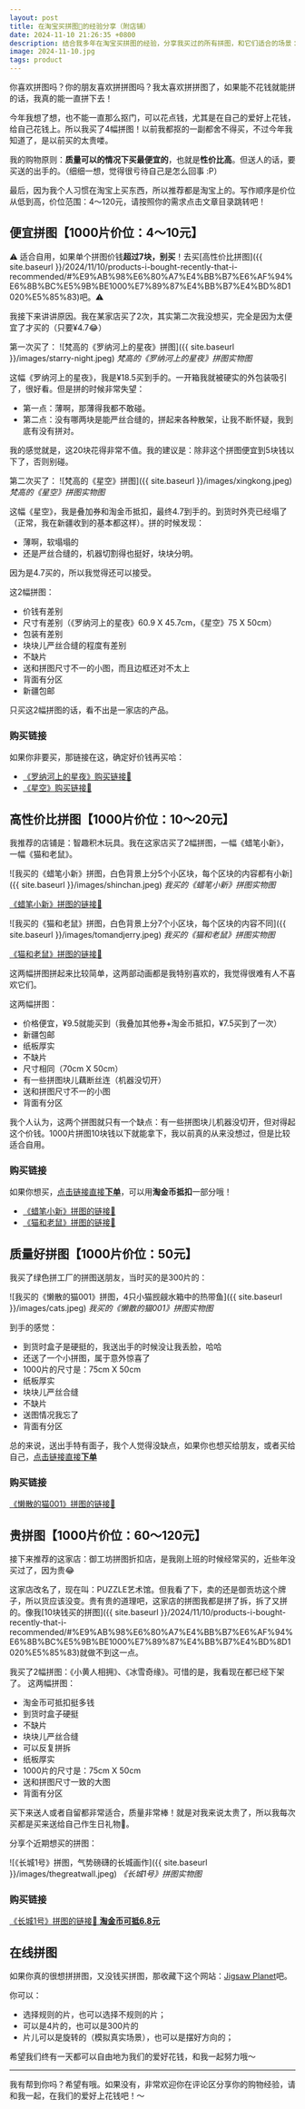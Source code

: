```yaml
---
layout: post
title: 在淘宝买拼图🧩的经验分享（附店铺）
date: 2024-11-10 21:26:35 +0800
description: 结合我多年在淘宝买拼图的经验，分享我买过的所有拼图，和它们适合的场景：送人还是自用。如果你想要买拼图玩，或者送拼图给朋友或朋友的孩子，都可以在这篇文章里找到合适的哦！没钱买也可以在线玩。
image: 2024-11-10.jpg
tags: product
---
```


你喜欢拼图吗？你的朋友喜欢拼拼图吗？我太喜欢拼拼图了，如果能不花钱就能拼的话，我真的能一直拼下去！

今年我想了想，也不能一直那么抠门，可以花点钱，尤其是在自己的爱好上花钱，给自己花钱上。所以我买了4幅拼图！以前我都抠的一副都舍不得买，不过今年我知道了，是以前买的太贵喽。

我的购物原则：**质量可以的情况下买最便宜的**，也就是**性价比高**。但送人的话，要买送的出手的。（细细一想，觉得很亏待自己是怎么回事 :P）

最后，因为我个人习惯在淘宝上买东西，所以推荐都是淘宝上的。写作顺序是价位从低到高，价位范围：4～120元，请按照你的需求点击文章目录跳转吧！

## 便宜拼图【1000片价位：4～10元】

⚠️ 适合自用，如果单个拼图价钱**超过7块，别买**！去买[高性价比拼图]({{ site.baseurl }}/2024/11/10/products-i-bought-recently-that-i-recommended/#%E9%AB%98%E6%80%A7%E4%BB%B7%E6%AF%94%E6%8B%BC%E5%9B%BE1000%E7%89%87%E4%BB%B7%E4%BD%8D1020%E5%85%83)吧。⚠️ 

我接下来讲讲原因。我在某家店买了2次，其实第二次我没想买，完全是因为太便宜了才买的（只要¥4.7😂）

第一次买了：
![梵高的《罗纳河上的星夜》拼图]({{ site.baseurl }}/images/starry-night.jpeg)
*梵高的《罗纳河上的星夜》拼图实物图*

这幅《罗纳河上的星夜》，我是¥18.5买到手的。一开箱我就被硬实的外包装吸引了，很好看。但是拼的时候非常失望：
- 第一点：薄啊，那薄得我都不敢碰。
- 第二点：没有哪两块是能严丝合缝的，拼起来各种散架，让我不断怀疑，我到底有没有拼对。

我的感觉就是，这20块花得非常不值。我的建议是：除非这个拼图便宜到5块钱以下了，否则别碰。

第二次买了：
![梵高的《星空》拼图]({{ site.baseurl }}/images/xingkong.jpeg)
*梵高的《星空》拼图实物图*

这幅《星空》，我是叠加券和淘金币抵扣，最终4.7到手的。到货时外壳已经塌了（正常，我在新疆收到的基本都这样）。拼的时候发现：
- 薄啊，软塌塌的
- 还是严丝合缝的，机器切割得也挺好，块块分明。

因为是4.7买的，所以我觉得还可以接受。

这2幅拼图：
- 价钱有差别
- 尺寸有差别（《罗纳河上的星夜》60.9 X 45.7cm，《星空》75 X 50cm）
- 包装有差别
- 块块儿严丝合缝的程度有差别
- 不缺片
- 送和拼图尺寸不一的小图，而且边框还对不太上
- 背面有分区
- 新疆包邮

只买这2幅拼图的话，看不出是一家店的产品。

### 购买链接

如果你非要买，那链接在这，确定好价钱再买哈：
- [《罗纳河上的星夜》购买链接🔗](https://s.click.taobao.com/t?e=m%3D2%26s%3Dou6QK4xkJO1w4vFB6t2Z2ueEDrYVVa64Pe16VhVMM%2FEyWKG4T5PQo%2FlTgPx7ZkQ%2FKt3FI85epC%2F0JlhLk0Jl4W51WRknh2iJSQ2p8KpMHEzUKmkzOudPbBY5YNFuLb7rteL7p5k0R00IazGbjx72GR8X7G7Q37BaLvQYo3GPtXilwA2wsnkERrJJseZIjvA6Z3UdAorGSIUBUq84E21a%2BmLCLf8enQ53ZYd5GTItjyp7R7blUpyBVRBzKg1DsLvQd9Hx9lgsoECK2VlQIH1XlbTO8hVXH49zb%2FnUHMQd619RNaHMK9Q8rKLT6WMEoEuTPuUKMILxyTw%3D&union_lens=lensId%3AOPT%401731858595%402104d1a0_0e17_1933ad0ffb6_3775%4001%40eyJmbG9vcklkIjo5MjQ2NX0ie)
- [《星空》购买链接🔗](https://uland.taobao.com/coupon/edetail?e=GVpi3sSKtcilhHvvyUNXZfh8CuWt5YH5OVuOuRD5gLJMmdsrkidbOUV9IBA4kmjLGQ606e3YLKtEOdelMioKulq0TwsMYaqDXPO4IBZJubc3Ie73zIhhostwk75pmSGkcQpteZb78AS4bVlo0QJT9KkZQi7JkfSgQ9QCyZlHKF%2BOOiX2Bc1NdZ%2B6O4EHY1YOHbv9hkmKPYAgy9egSgwfxAFWAKWvjHgz6liPt9wV88jHnvWCmjakY5cQKByiZ36ftxl6Um37OPLdW6DgQU705YC8SyTJFdAeik1JR0R4XKYGvSyrtivvV4uaG%2FsfBPvWbhcQpH5PSfe1WP1%2B%2B3EzNNssii%2F7skwC&traceId=212c9bd217318594101828342ee4e1&union_lens=lensId%3AOPT%401731859410%402105758a_0e0b_1933add6ed7_e691%4001%40eyJmbG9vcklkIjo5MjQ2NX0ie)

## 高性价比拼图【1000片价位：10～20元】

我推荐的店铺是：智趣积木玩具。我在这家店买了2幅拼图，一幅《蜡笔小新》，一幅《猫和老鼠》。

![我买的《蜡笔小新》拼图，白色背景上分5个小区块，每个区块的内容都有小新]({{ site.baseurl }}/images/shinchan.jpeg)
*我买的《蜡笔小新》拼图实物图*

[《蜡笔小新》拼图的链接🔗](https://uland.taobao.com/coupon/edetail?e=Zg003v0LwAOlhHvvyUNXZfh8CuWt5YH5OVuOuRD5gLJMmdsrkidbOUV9IBA4kmjLqafLQOEZunuHS8K2TLhODpvu%2F1YdV%2F0P62ub0uBkskTaAJ2HcjxYwWSLuThnD724AEaMBxNvOF64bVlo0QJT9KkZQi7JkfSgQ9QCyZlHKF%2BOOiX2Bc1NdbgRFUleBhNM0WFdIlL9wIIgy9egSgwfxAFWAKWvjHgz6liPt9wV88jHnvWCmjakY5cQKByiZ36ftxl6Um37OPIZp502cUisgUDlyRa2iPT%2Fy2iVYckkvpoxhMeuD5iN%2B1D9ZzTfOOXe%2Bm9PGdJ%2FlaVikJ4DkGM%2Fp6J7%2BkHL3AEW&traceId=21057adf17318562997453793e39c6&union_lens=lensId%3APUB%401731825284%40213e4437_0e17_19338d4b5cc_b6f2%40026oUIuPPUH9kEPTopUWlxFh%40eyJmbG9vcklkIjo4MDY3NCwiic3BtQiiI6Il9wb3J0YWxfdjJfcGFnZXNfcHJvbW9fZ29vZHNfaW5kZXhfaHRtIiiwiic3JjRmxvb3JJZCI6IjgwNjc0In0ie%3BtkScm%3Asearch_selectionPlaza_site_4358_0_0_0_1_17318252845781433500159)

![我买的《猫和老鼠》拼图，白色背景上分7个小区块，每个区块的内容不同]({{ site.baseurl }}/images/tomandjerry.jpeg)
*我买的《猫和老鼠》拼图实物图*

[《猫和老鼠》拼图的链接🔗](https://uland.taobao.com/coupon/edetail?e=MU7XFnz9yWKlhHvvyUNXZfh8CuWt5YH5OVuOuRD5gLJMmdsrkidbOUV9IBA4kmjLFRWNWYybd0Ph8GOcoityvT%2B7nU8%2BZDO7nZHvtAg2yA4fpeH5tAut32yx%2F93ypuQESdM4ILWqQV24bVlo0QJT9KkZQi7JkfSgQ9QCyZlHKF%2BOOiX2Bc1NdWTO2vzvRd%2F49EWua2hWDRAgy9egSgwfxAFWAKWvjHgz6liPt9wV88jHnvWCmjakY5cQKByiZ36ftxl6Um37OPL6k66xfNCAduifTnjWqTwiy2iVYckkvppti0WwvIxaQcO5bPUSvgDk%2Bm9PGdJ%2FlaVikJ4DkGM%2Fp6J7%2BkHL3AEW&traceId=2133739417318569656057255e93a9&union_lens=lensId%3AOPT%401731856965%40213e71ef_0eac_1933ab82156_6da9%4001%40eyJmbG9vcklkIjo5MjQ2NX0ie)

这两幅拼图拼起来比较简单，这两部动画都是我特别喜欢的，我觉得很难有人不喜欢它们。

这两幅拼图：
- 价格便宜，¥9.5就能买到（我叠加其他券+淘金币抵扣，¥7.5买到了一次）
- 新疆包邮
- 纸板厚实
- 不缺片
- 尺寸相同（70cm X 50cm）
- 有一些拼图块儿藕断丝连（机器没切开）
- 送和拼图尺寸不一的小图
- 背面有分区

我个人认为，这两个拼图就只有一个缺点：有一些拼图块儿机器没切开，但对得起这个价钱。1000片拼图10块钱以下就能拿下，我以前真的从来没想过，但是比较适合自用。

### 购买链接

如果你想买，[点击链接直接**下单**](https://uland.taobao.com/coupon/edetail?e=Zg003v0LwAOlhHvvyUNXZfh8CuWt5YH5OVuOuRD5gLJMmdsrkidbOUV9IBA4kmjLqafLQOEZunuHS8K2TLhODpvu%2F1YdV%2F0P62ub0uBkskTaAJ2HcjxYwWSLuThnD724AEaMBxNvOF64bVlo0QJT9KkZQi7JkfSgQ9QCyZlHKF%2BOOiX2Bc1NdbgRFUleBhNM0WFdIlL9wIIgy9egSgwfxAFWAKWvjHgz6liPt9wV88jHnvWCmjakY5cQKByiZ36ftxl6Um37OPIZp502cUisgUDlyRa2iPT%2Fy2iVYckkvpoxhMeuD5iN%2B1D9ZzTfOOXe%2Bm9PGdJ%2FlaVikJ4DkGM%2Fp6J7%2BkHL3AEW&traceId=21057adf17318562997453793e39c6&union_lens=lensId%3APUB%401731825284%40213e4437_0e17_19338d4b5cc_b6f2%40026oUIuPPUH9kEPTopUWlxFh%40eyJmbG9vcklkIjo4MDY3NCwiic3BtQiiI6Il9wb3J0YWxfdjJfcGFnZXNfcHJvbW9fZ29vZHNfaW5kZXhfaHRtIiiwiic3JjRmxvb3JJZCI6IjgwNjc0In0ie%3BtkScm%3Asearch_selectionPlaza_site_4358_0_0_0_1_17318252845781433500159)，可以用**淘金币抵扣**一部分哦！

- [《蜡笔小新》拼图的链接🔗](https://uland.taobao.com/coupon/edetail?e=Zg003v0LwAOlhHvvyUNXZfh8CuWt5YH5OVuOuRD5gLJMmdsrkidbOUV9IBA4kmjLqafLQOEZunuHS8K2TLhODpvu%2F1YdV%2F0P62ub0uBkskTaAJ2HcjxYwWSLuThnD724AEaMBxNvOF64bVlo0QJT9KkZQi7JkfSgQ9QCyZlHKF%2BOOiX2Bc1NdbgRFUleBhNM0WFdIlL9wIIgy9egSgwfxAFWAKWvjHgz6liPt9wV88jHnvWCmjakY5cQKByiZ36ftxl6Um37OPIZp502cUisgUDlyRa2iPT%2Fy2iVYckkvpoxhMeuD5iN%2B1D9ZzTfOOXe%2Bm9PGdJ%2FlaVikJ4DkGM%2Fp6J7%2BkHL3AEW&traceId=21057adf17318562997453793e39c6&union_lens=lensId%3APUB%401731825284%40213e4437_0e17_19338d4b5cc_b6f2%40026oUIuPPUH9kEPTopUWlxFh%40eyJmbG9vcklkIjo4MDY3NCwiic3BtQiiI6Il9wb3J0YWxfdjJfcGFnZXNfcHJvbW9fZ29vZHNfaW5kZXhfaHRtIiiwiic3JjRmxvb3JJZCI6IjgwNjc0In0ie%3BtkScm%3Asearch_selectionPlaza_site_4358_0_0_0_1_17318252845781433500159)
- [《猫和老鼠》拼图的链接🔗](https://uland.taobao.com/coupon/edetail?e=MU7XFnz9yWKlhHvvyUNXZfh8CuWt5YH5OVuOuRD5gLJMmdsrkidbOUV9IBA4kmjLFRWNWYybd0Ph8GOcoityvT%2B7nU8%2BZDO7nZHvtAg2yA4fpeH5tAut32yx%2F93ypuQESdM4ILWqQV24bVlo0QJT9KkZQi7JkfSgQ9QCyZlHKF%2BOOiX2Bc1NdWTO2vzvRd%2F49EWua2hWDRAgy9egSgwfxAFWAKWvjHgz6liPt9wV88jHnvWCmjakY5cQKByiZ36ftxl6Um37OPL6k66xfNCAduifTnjWqTwiy2iVYckkvppti0WwvIxaQcO5bPUSvgDk%2Bm9PGdJ%2FlaVikJ4DkGM%2Fp6J7%2BkHL3AEW&traceId=2133739417318569656057255e93a9&union_lens=lensId%3AOPT%401731856965%40213e71ef_0eac_1933ab82156_6da9%4001%40eyJmbG9vcklkIjo5MjQ2NX0ie)


## 质量好拼图【1000片价位：50元】

我买了绿色拼工厂的拼图送朋友，当时买的是300片的：

![我买的《懒散的猫001》拼图，4只小猫觊觎水箱中的热带鱼]({{ site.baseurl }}/images/cats.jpeg)
*我买的《懒散的猫001》拼图实物图*

到手的感觉：
- 到货时盒子是硬挺的，我送出手的时候没让我丢脸，哈哈
- 还送了一个小拼图，属于意外惊喜了
- 1000片的尺寸是：75cm X 50cm
- 纸板厚实
- 块块儿严丝合缝
- 不缺片
- 送图情况我忘了
- 背面有分区

总的来说，送出手特有面子，我个人觉得没缺点，如果你也想买给朋友，或者买给自己，[点击链接直接**下单**](
https://s.click.taobao.com/t?e=m%3D2%26s%3DzFnv5yP5ArZw4vFB6t2Z2ueEDrYVVa64Pe16VhVMM%2FEyWKG4T5PQo%2FlTgPx7ZkQ%2FHmobHoElPlb0JlhLk0Jl4W51WRknh2iJSQ2p8KpMHEzUKmkzOudPbBY5YNFuLb7rteL7p5k0R00IazGbjx72GR8X7G7Q37Ba2EnPYarc4Y6wwPmrbBtTwowe6%2FtGg2%2FRjN4f8DSxNxtoTDaLMh%2Fg8L2Y5va0Zv%2BAPpO0peQtfEX3szr6N3ZTTYFTvjowcWRMCATuOwG9Xvub%2F8URxKG1fo%2BDKwFLEd9Q5dUsQ8NYvbhJ7v0Qr1ehsghBJeD1PUiEIYULNg46oBA%3D&union_lens=lensId%3AOPT%401731901424%402127dd96_0eb7_1933d5e8417_2072%4001%40eyJmbG9vcklkIjo5MjQ2NX0ie)

### 购买链接

[《懒散的猫001》拼图的链接🔗](
https://s.click.taobao.com/t?e=m%3D2%26s%3DzFnv5yP5ArZw4vFB6t2Z2ueEDrYVVa64Pe16VhVMM%2FEyWKG4T5PQo%2FlTgPx7ZkQ%2FHmobHoElPlb0JlhLk0Jl4W51WRknh2iJSQ2p8KpMHEzUKmkzOudPbBY5YNFuLb7rteL7p5k0R00IazGbjx72GR8X7G7Q37Ba2EnPYarc4Y6wwPmrbBtTwowe6%2FtGg2%2FRjN4f8DSxNxtoTDaLMh%2Fg8L2Y5va0Zv%2BAPpO0peQtfEX3szr6N3ZTTYFTvjowcWRMCATuOwG9Xvub%2F8URxKG1fo%2BDKwFLEd9Q5dUsQ8NYvbhJ7v0Qr1ehsghBJeD1PUiEIYULNg46oBA%3D&union_lens=lensId%3AOPT%401731901424%402127dd96_0eb7_1933d5e8417_2072%4001%40eyJmbG9vcklkIjo5MjQ2NX0ie)


## 贵拼图【1000片价位：60～120元】

接下来推荐的这家店：御工坊拼图折扣店，是我刚上班的时候经常买的，近些年没买过了，因为贵😂

这家店改名了，现在叫：PUZZLE艺术馆。但我看了下，卖的还是御贡坊这个牌子，所以货应该没变。贵有贵的道理吧，这家店的拼图我都是拼了拆，拆了又拼的。像我[10块钱买的拼图]({{ site.baseurl }}/2024/11/10/products-i-bought-recently-that-i-recommended/#%E9%AB%98%E6%80%A7%E4%BB%B7%E6%AF%94%E6%8B%BC%E5%9B%BE1000%E7%89%87%E4%BB%B7%E4%BD%8D1020%E5%85%83)就做不到这一点。

我买了2幅拼图：《小黄人相拥》、《冰雪奇缘》。可惜的是，我看现在都已经下架了。
这两幅拼图：
- 淘金币可抵扣挺多钱
- 到货时盒子硬挺
- 不缺片
- 块块儿严丝合缝
- 可以反复拼拆
- 纸板厚实
- 1000片的尺寸是：75cm X 50cm
- 送和拼图尺寸一致的大图
- 背面有分区

买下来送人或者自留都非常适合，质量非常棒！就是对我来说太贵了，所以我每次买都是买来送给自己作生日礼物🎁。

分享个近期想买的拼图：

![《长城1号》拼图，气势磅礴的长城画作]({{ site.baseurl }}/images/thegreatwall.jpeg)
*《长城1号》拼图实物图*

### 购买链接

[《长城1号》拼图的链接🔗 **淘金币可抵6.8元**](https://s.click.taobao.com/t?e=m%3D2%26s%3Dj7bdHurC1Sdw4vFB6t2Z2ueEDrYVVa64Pe16VhVMM%2FEyWKG4T5PQo%2FlTgPx7ZkQ%2FueJYH9lHM%2FD0JlhLk0Jl4W51WRknh2iJSQ2p8KpMHEzUKmkzOudPbBY5YNFuLb7rteL7p5k0R00IazGbjx72GR8X7G7Q37BazZlf68DrGZF%2FntX86y6NcIwe6%2FtGg2%2FRDSMWxuxDspZoHgd6ZMHHglOFakCRwMqet5SyEiMv%2Bo%2F4oKCF4go7Ao7sGUhX6nOyBbw%2B6pud746MJi1gYBJvNFSsXCNd9EoxE59iYTGkDbXThu38KHQcJgjosd1PbyH%2BB%2B67Hiz%2Fqgs5hDCuE8TSLA%3D%3D&union_lens=lensId%3AOPT%401731904547%40213d1b44_0ea8_1933d8e28cd_2c36%4001%40eyJmbG9vcklkIjo5MjQ2NX0ie)

## 在线拼图

如果你真的很想拼拼图，又没钱买拼图，那收藏下这个网站：[Jigsaw Planet](https://www.jigsawplanet.com/)吧。

你可以：
- 选择规则的片，也可以选择不规则的片；
- 可以是4片的，也可以是300片的
- 片儿可以是旋转的（模拟真实场景），也可以是摆好方向的；

希望我们终有一天都可以自由地为我们的爱好花钱，和我一起努力哦～

---

我有帮到你吗？希望有哦。如果没有，非常欢迎你在评论区分享你的购物经验，请和我一起，在我们的爱好上花钱吧！～

